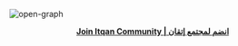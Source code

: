 
![open-graph](https://github.com/user-attachments/assets/23e2a5d7-00ec-4c1a-854e-d96d0f4ad9f0)

<div align="center">
  
**[Join Itqan Community | انضم لمجتمع إتقان](https://discord.gg/24CskUbuuB)**

</div>

